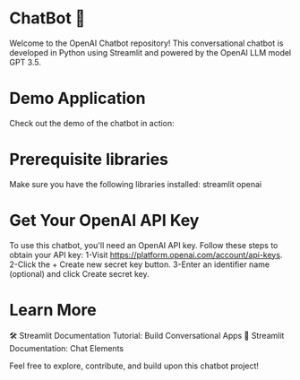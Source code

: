 # ChatBot 🤖
Welcome to the OpenAI Chatbot repository! 
This conversational chatbot is developed in Python using Streamlit and powered by the OpenAI LLM model GPT 3.5.
# Demo Application
Check out the demo of the chatbot in action:
# Prerequisite libraries
Make sure you have the following libraries installed:
    streamlit
    openai
# Get Your OpenAI API Key
To use this chatbot, you'll need an OpenAI API key. Follow these steps to obtain your API key:
1-Visit https://platform.openai.com/account/api-keys.
2-Click the + Create new secret key button.
3-Enter an identifier name (optional) and click Create secret key.
# Learn More
🛠️ Streamlit Documentation Tutorial: Build Conversational Apps
📖 Streamlit Documentation: Chat Elements

Feel free to explore, contribute, and build upon this chatbot project!
